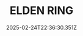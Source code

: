 ---
title: "ELDEN RING"
id: 1245620
date: 2025-02-24T22:36:30.351Z
link: games/steam/recent/elden-ring
image: http://media.steampowered.com/steamcommunity/public/images/apps/1245620/b6e290dd5a92ce98f89089a207733c70c41a1871.jpg
playtime_2weeks: 118
playtime_forever: 15315
playtime_windows_forever: 0
playtime_mac_forever: 0
playtime_linux_forever: 15315
playtime_deck_forever: 15315
---